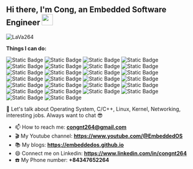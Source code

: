 ## Hi there, I'm Cong, an Embedded Software Engineer <img src="https://emojis.slackmojis.com/emojis/images/1531849430/4246/blob-sunglasses.gif?1531849430" width="30"/>

![LaVa264](https://komarev.com/ghpvc/?username=LaVa264)

**Things I can do:**

![Static Badge](https://img.shields.io/badge/-C-45b8d8?style=flat-square&logo=c&logoColor=white)
![Static Badge](https://img.shields.io/badge/-C++-45b8d8?style=flat-square&logo=cplusplusbuilder&logoColor=white&color=8DD6F9)
![Static Badge](https://img.shields.io/badge/-Python-45b8d8?style=flat-square&logo=python&logoColor=white&color=2496ED)
![Static Badge](https://img.shields.io/badge/-Assembly-45b8d8?style=flat-square&logo=esphome&logoColor=white&color=2088FF)
![Static Badge](https://img.shields.io/badge/-Embedded_OS-45b8d8?style=flat-square&logo=educative&logoColor=white&color=4285F4)
![Static Badge](https://img.shields.io/badge/-Embedded_Linux-45b8d8?style=flat-square&logo=linux&logoColor=white&color=3178C6)
![Static Badge](https://img.shields.io/badge/-Firmware_MCU-45b8d8?style=flat-square&logo=amazonec2&logoColor=white&color=4000BF)
![Static Badge](https://img.shields.io/badge/-Linux_Kernel-45b8d8?style=flat-square&logo=linux&logoColor=white&color=311C87)
![Static Badge](https://img.shields.io/badge/-Networking-45b8d8?style=flat-square&logo=circuitverse&logoColor=white&color=430098)
![Static Badge](https://img.shields.io/badge/-TCP_IP-45b8d8?style=flat-square&logo=overcast&logoColor=white&color=B7178C)
![Static Badge](https://img.shields.io/badge/-WiFi_BLE-45b8d8?style=flat-square&logo=overcast&logoColor=white&color=E10098)
![Static Badge](https://img.shields.io/badge/-Network_Security-45b8d8?style=flat-square&logo=awssecretsmanager&logoColor=white&color=CC6699)
![Static Badge](https://img.shields.io/badge/-Bootloader-45b8d8?style=flat-square&logo=springboot&logoColor=white&color=DB7093)
![Static Badge](https://img.shields.io/badge/-BIOS_UEFI-45b8d8?style=flat-square&logo=springboot&logoColor=white&color=F05032)
![Static Badge](https://img.shields.io/badge/-Uboot-45b8d8?style=flat-square&logo=springboot&logoColor=white&color=E0234E)
![Static Badge](https://img.shields.io/badge/-Yocto-45b8d8?style=flat-square&logo=compilerexplorer&logoColor=white&color=DD1100)
![Static Badge](https://img.shields.io/badge/-FreeRTOS-45b8d8?style=flat-square&logo=tampermonkey&logoColor=white&color=CB3837)
![Static Badge](https://img.shields.io/badge/-x86_64_Arch-45b8d8?style=flat-square&logo=intel&logoColor=white&color=E34F26)
![Static Badge](https://img.shields.io/badge/-ARM_Arch-45b8d8?style=flat-square&logo=stmicroelectronics&logoColor=white&color=FB542B)
![Static Badge](https://img.shields.io/badge/-Docker-45b8d8?style=flat-square&logo=docker&logoColor=white&color=EC4A3F)
![Static Badge](https://img.shields.io/badge/-Load_balancer-45b8d8?style=flat-square&logo=awselasticloadbalancing&logoColor=white&color=F9A03C)
![Static Badge](https://img.shields.io/badge/-Firewall-45b8d8?style=flat-square&logo=springsecurity&logoColor=white&color=F7B93E)
![Static Badge](https://img.shields.io/badge/-Device_Driver_Model-45b8d8?style=flat-square&logo=modrinth&logoColor=white&color=47A248)
![Static Badge](https://img.shields.io/badge/-Debugger-45b8d8?style=flat-square&logo=quicklook&logoColor=white&color=green)
![Static Badge](https://img.shields.io/badge/-QEMU-45b8d8?style=flat-square&logo=quicklook&logoColor=white&color=98eb34)
![Static Badge](https://img.shields.io/badge/-Virtualization-45b8d8?style=flat-square&logo=quicklook&logoColor=white&color=c9eb34)

💬 Let's talk about Operating System, C/C++, Linux, Kernel, Networking, interesting jobs. Always want to chat :sunglasses: 

- 📫 How to reach me: **congnt264@gmail.com**
- 🎬 My Youtube channel: **https://www.youtube.com/@EmbeddedOS**
- 📚 My blogs: **https://embeddedos.github.io**
- 😄 Connect me on Linkedin: **https://www.linkedin.com/in/congnt264**
- ☎️ My Phone number: **+84347652264**

<!--
**LaVa264/LaVa264** is a ✨ _special_ ✨ repository because its `README.md` (this file) appears on your GitHub profile.

Here are some ideas to get you started:

- 🔭 I’m currently working on ...
- 🌱 I’m currently learning ...
- 👯 I’m looking to collaborate on ...
- 🤔 I’m looking for help with ...
- 💬 Ask me about ...
- 📫 How to reach me: ...
- 😄 Pronouns: ...
- ⚡ Fun fact: ...
-->
